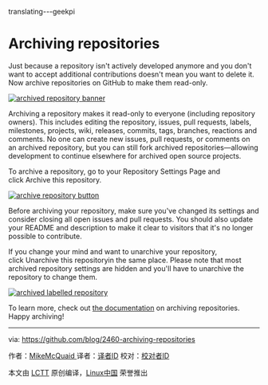 translating---geekpi

Archiving repositories
====================


Just because a repository isn't actively developed anymore and you don't want to accept additional contributions doesn't mean you want to delete it. Now archive repositories on GitHub to make them read-only.

 [![archived repository banner](https://user-images.githubusercontent.com/7321362/32558403-450458dc-c46a-11e7-96f9-af31d2206acb.png)][1] 

Archiving a repository makes it read-only to everyone (including repository owners). This includes editing the repository, issues, pull requests, labels, milestones, projects, wiki, releases, commits, tags, branches, reactions and comments. No one can create new issues, pull requests, or comments on an archived repository, but you can still fork archived repositories—allowing development to continue elsewhere for archived open source projects.

To archive a repository, go to your Repository Settings Page and click Archive this repository.

 [![archive repository button](https://user-images.githubusercontent.com/125011/32273119-0fc5571e-bef9-11e7-9909-d137268a1d6d.png)][2] 

Before archiving your repository, make sure you've changed its settings and consider closing all open issues and pull requests. You should also update your README and description to make it clear to visitors that it's no longer possible to contribute.

If you change your mind and want to unarchive your repository, click Unarchive this repositoryin the same place. Please note that most archived repository settings are hidden and you'll have to unarchive the repository to change them.

 [![archived labelled repository](https://user-images.githubusercontent.com/125011/32541128-9d67a064-c466-11e7-857e-3834054ba3c9.png)][3] 

To learn more, check out [the documentation][4] on archiving repositories. Happy archiving!

--------------------------------------------------------------------------------

via: https://github.com/blog/2460-archiving-repositories

作者：[MikeMcQuaid  ][a]
译者：[译者ID](https://github.com/译者ID)
校对：[校对者ID](https://github.com/校对者ID)

本文由 [LCTT](https://github.com/LCTT/TranslateProject) 原创编译，[Linux中国](https://linux.cn/) 荣誉推出

[a]:https://github.com/MikeMcQuaid
[1]:https://user-images.githubusercontent.com/7321362/32558403-450458dc-c46a-11e7-96f9-af31d2206acb.png
[2]:https://user-images.githubusercontent.com/125011/32273119-0fc5571e-bef9-11e7-9909-d137268a1d6d.png
[3]:https://user-images.githubusercontent.com/125011/32541128-9d67a064-c466-11e7-857e-3834054ba3c9.png
[4]:https://help.github.com/articles/about-archiving-repositories/
